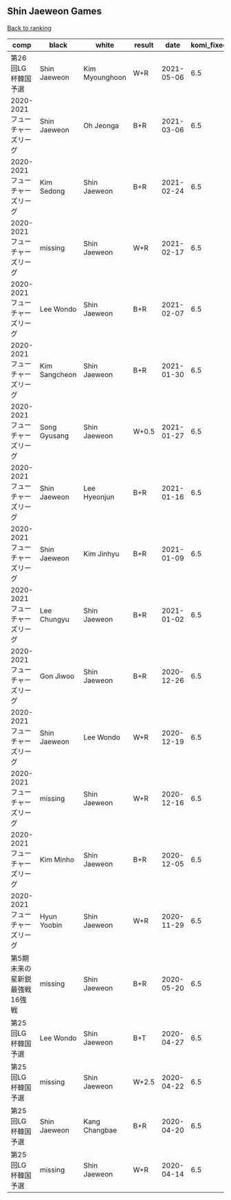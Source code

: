 ## Shin Jaeweon Games

[Back to ranking](../../index.md)




| **comp** | **black** | **white** | **result** | **date** | **komi_fixed** | **kifu** | 
| --- | --- | --- | --- | --- | --- | --- |
| 第26回LG杯韓国予選 | Shin Jaeweon | Kim Myounghoon | W+R | 2021-05-06 | 6.5 | [Kifu](https://kifudepot.net/kifucontents.php?id=QUb1tcCtQ77H6qKxECGyoA%3D%3D) | 
| 2020-2021フューチャーズリーグ | Shin Jaeweon | Oh Jeonga | B+R | 2021-03-06 | 6.5 | [Kifu](https://kifudepot.net/kifucontents.php?id=secogH%2B%2B3KpspQx8%2FeAM%2BA%3D%3D) | 
| 2020-2021フューチャーズリーグ | Kim Sedong | Shin Jaeweon | B+R | 2021-02-24 | 6.5 | [Kifu](https://kifudepot.net/kifucontents.php?id=ClkYpEmGqf6%2ButKmeiqldA%3D%3D) | 
| 2020-2021フューチャーズリーグ | missing | Shin Jaeweon | W+R | 2021-02-17 | 6.5 | [Kifu](https://kifudepot.net/kifucontents.php?id=Egihu5iEDWeGMmGe8Y0KNw%3D%3D) | 
| 2020-2021フューチャーズリーグ | Lee Wondo | Shin Jaeweon | B+R | 2021-02-07 | 6.5 | [Kifu](https://kifudepot.net/kifucontents.php?id=uSHFGXKksNPtxUjdpQk4pg%3D%3D) | 
| 2020-2021フューチャーズリーグ | Kim Sangcheon | Shin Jaeweon | B+R | 2021-01-30 | 6.5 | [Kifu](https://kifudepot.net/kifucontents.php?id=ggApg7mmIWDpH%2BIM8JRRQg%3D%3D) | 
| 2020-2021フューチャーズリーグ | Song Gyusang | Shin Jaeweon | W+0.5 | 2021-01-27 | 6.5 | [Kifu](https://kifudepot.net/kifucontents.php?id=5LTXi%2FtU6TrHWApVC4jbGw%3D%3D) | 
| 2020-2021フューチャーズリーグ | Shin Jaeweon | Lee Hyeonjun | B+R | 2021-01-16 | 6.5 | [Kifu](https://kifudepot.net/kifucontents.php?id=Bz6mlAfEPDkztPR6oX1Qqw%3D%3D) | 
| 2020-2021フューチャーズリーグ | Shin Jaeweon | Kim Jinhyu | B+R | 2021-01-09 | 6.5 | [Kifu](https://kifudepot.net/kifucontents.php?id=fozVu2fRcjFD%2FDSFlx3pqA%3D%3D) | 
| 2020-2021フューチャーズリーグ | Lee Chungyu | Shin Jaeweon | B+R | 2021-01-02 | 6.5 | [Kifu](https://kifudepot.net/kifucontents.php?id=53b69dDWl9Sf4c9%2Bc%2FlRew%3D%3D) | 
| 2020-2021フューチャーズリーグ | Gon Jiwoo | Shin Jaeweon | B+R | 2020-12-26 | 6.5 | [Kifu](https://kifudepot.net/kifucontents.php?id=JdMXNiFd5m9YtS%2B256xQnA%3D%3D) | 
| 2020-2021フューチャーズリーグ | Shin Jaeweon | Lee Wondo | W+R | 2020-12-19 | 6.5 | [Kifu](https://kifudepot.net/kifucontents.php?id=Aqghy6Y1AN2Lk%2FXXhkTlow%3D%3D) | 
| 2020-2021フューチャーズリーグ | missing | Shin Jaeweon | W+R | 2020-12-16 | 6.5 | [Kifu](https://kifudepot.net/kifucontents.php?id=gwTtVBOAHWx3Eu3hf6h%2FPA%3D%3D) | 
| 2020-2021フューチャーズリーグ | Kim Minho | Shin Jaeweon | B+R | 2020-12-05 | 6.5 | [Kifu](https://kifudepot.net/kifucontents.php?id=mGGu0tGn52YZVtTsF%2BodGA%3D%3D) | 
| 2020-2021フューチャーズリーグ | Hyun Yoobin | Shin Jaeweon | W+R | 2020-11-29 | 6.5 | [Kifu](https://kifudepot.net/kifucontents.php?id=OBou04kUEeC49tlryjl%2F%2FQ%3D%3D) | 
| 第5期未来の星新鋭最強戦16強戦 | missing | Shin Jaeweon | B+R | 2020-05-20 | 6.5 | [Kifu](https://kifudepot.net/kifucontents.php?id=FalN2uIST0jzqkgndbzaPQ%3D%3D) | 
| 第25回LG杯韓国予選 | Lee Wondo | Shin Jaeweon | B+T | 2020-04-27 | 6.5 | [Kifu](https://kifudepot.net/kifucontents.php?id=L16WtPFQ7gjhnlp%2BmN1q7Q%3D%3D) | 
| 第25回LG杯韓国予選 | missing | Shin Jaeweon | W+2.5 | 2020-04-22 | 6.5 | [Kifu](https://kifudepot.net/kifucontents.php?id=m4XjQy%2FZckH6l4D1C72b1A%3D%3D) | 
| 第25回LG杯韓国予選 | Shin Jaeweon | Kang Changbae | B+R | 2020-04-20 | 6.5 | [Kifu](https://kifudepot.net/kifucontents.php?id=KlpOKH0aQbO9bOMl1lyu8Q%3D%3D) | 
| 第25回LG杯韓国予選 | missing | Shin Jaeweon | W+R | 2020-04-14 | 6.5 | [Kifu](https://kifudepot.net/kifucontents.php?id=WFRfHF05zAfwq9uk8KFxBg%3D%3D) |




